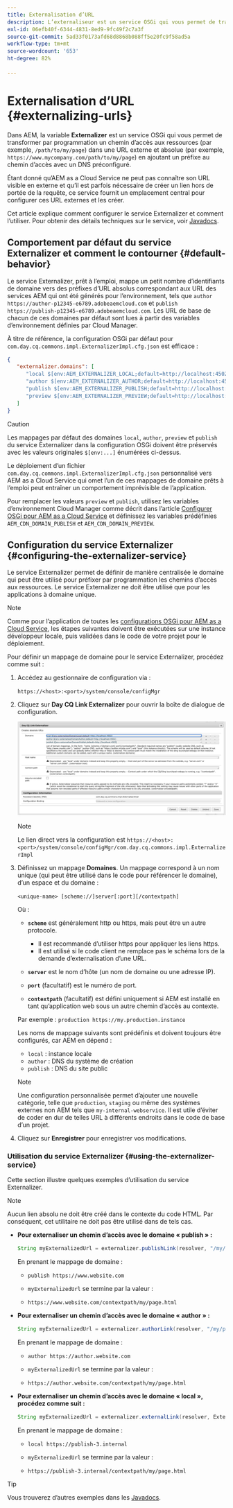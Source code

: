 ```yaml
---
title: Externalisation d’URL
description: L’externaliseur est un service OSGi qui vous permet de transformer par programmation un chemin d’accès aux ressources en une URL absolue et externe.
exl-id: 06efb40f-6344-4831-8ed9-9fc49f2c7a3f
source-git-commit: 5ad33f0173afd68d8868b088ff5e20fc9f58ad5a
workflow-type: tm+mt
source-wordcount: '653'
ht-degree: 82%

---
```


# Externalisation d’URL {#externalizing-urls}

Dans AEM, la variable **Externalizer** est un service OSGi qui vous permet de transformer par programmation un chemin d’accès aux ressources (par exemple, `/path/to/my/page`) dans une URL externe et absolue (par exemple, `https://www.mycompany.com/path/to/my/page`) en ajoutant un préfixe au chemin d’accès avec un DNS préconfiguré.

Étant donné qu’AEM as a Cloud Service ne peut pas connaître son URL visible en externe et qu’il est parfois nécessaire de créer un lien hors de portée de la requête, ce service fournit un emplacement central pour configurer ces URL externes et les créer.

Cet article explique comment configurer le service Externalizer et comment l’utiliser. Pour obtenir des détails techniques sur le service, voir [Javadocs](https://www.adobe.io/experience-manager/reference-materials/cloud-service/javadoc/com/day/cq/commons/Externalizer.html).

## Comportement par défaut du service Externalizer et comment le contourner {#default-behavior}

Le service Externalizer, prêt à l’emploi, mappe un petit nombre d’identifiants de domaine vers des préfixes d’URL absolus correspondant aux URL des services AEM qui ont été générés pour l’environnement, tels que `author https://author-p12345-e6789.adobeaemcloud.com` et `publish https://publish-p12345-e6789.adobeaemcloud.com`. Les URL de base de chacun de ces domaines par défaut sont lues à partir des variables d’environnement définies par Cloud Manager.

À titre de référence, la configuration OSGi par défaut pour `com.day.cq.commons.impl.ExternalizerImpl.cfg.json` est efficace :

```json
{
   "externalizer.domains": [
      "local $[env:AEM_EXTERNALIZER_LOCAL;default=http://localhost:4502]",
      "author $[env:AEM_EXTERNALIZER_AUTHOR;default=http://localhost:4502]",
      "publish $[env:AEM_EXTERNALIZER_PUBLISH;default=http://localhost:4503]",
      "preview $[env:AEM_EXTERNALIZER_PREVIEW;default=http://localhost:4503]"
   ]
}
```

>[!CAUTION]
>
>Les mappages par défaut des domaines `local`, `author`, `preview` et `publish` du service Externalizer dans la configuration OSGi doivent être préservés avec les valeurs originales `$[env:...]` énumérées ci-dessus.
>
>Le déploiement d’un fichier `com.day.cq.commons.impl.ExternalizerImpl.cfg.json` personnalisé vers AEM as a Cloud Service qui omet l’un de ces mappages de domaine prêts à l’emploi peut entraîner un comportement imprévisible de l’application.

Pour remplacer les valeurs `preview` et `publish`, utilisez les variables d’environnement Cloud Manager comme décrit dans l’article [Configurer OSGi pour AEM as a Cloud Service](/help/implementing/deploying/configuring-osgi.md#cloud-manager-api-format-for-setting-properties) et définissez les variables prédéfinies `AEM_CDN_DOMAIN_PUBLISH` et `AEM_CDN_DOMAIN_PREVIEW`.

## Configuration du service Externalizer {#configuring-the-externalizer-service}

Le service Externalizer permet de définir de manière centralisée le domaine qui peut être utilisé pour préfixer par programmation les chemins d’accès aux ressources. Le service Externalizer ne doit être utilisé que pour les applications à domaine unique.

>[!NOTE]
>
>Comme pour l’application de toutes les [configurations OSGi pour AEM as a Cloud Service](/help/implementing/deploying/overview.md#osgi-configuration), les étapes suivantes doivent être exécutées sur une instance développeur locale, puis validées dans le code de votre projet pour le déploiement.

Pour définir un mappage de domaine pour le service Externalizer, procédez comme suit :

1. Accédez au gestionnaire de configuration via :

   `https://<host>:<port>/system/console/configMgr`

1. Cliquez sur **Day CQ Link Externalizer** pour ouvrir la boîte de dialogue de configuration.

   ![Configuration OSGi du service Externalizer](./assets/externalizer-osgi.png)

   >[!NOTE]
   >
   >Le lien direct vers la configuration est `https://<host>:<port>/system/console/configMgr/com.day.cq.commons.impl.ExternalizerImpl`

1. Définissez un mappage **Domaines**. Un mappage correspond à un nom unique (qui peut être utilisé dans le code pour référencer le domaine), d’un espace et du domaine :

   `<unique-name> [scheme://]server[:port][/contextpath]`

   Où :

   * **`scheme`** est généralement http ou https, mais peut être un autre protocole.

      * Il est recommandé d’utiliser https pour appliquer les liens https.
      * Il est utilisé si le code client ne remplace pas le schéma lors de la demande d’externalisation d’une URL.

   * **`server`** est le nom d’hôte (un nom de domaine ou une adresse IP).
   * **`port`** (facultatif) est le numéro de port.
   * **`contextpath`** (facultatif) est défini uniquement si AEM est installé en tant qu’application web sous un autre chemin d’accès au contexte.

   Par exemple : `production https://my.production.instance`

   Les noms de mappage suivants sont prédéfinis et doivent toujours être configurés, car AEM en dépend :

   * `local` : instance locale
   * `author` : DNS du système de création
   * `publish` : DNS du site public

   >[!NOTE]
   >
   >Une configuration personnalisée permet d’ajouter une nouvelle catégorie, telle que `production`, `staging` ou même des systèmes externes non AEM tels que `my-internal-webservice`. Il est utile d’éviter de coder en dur de telles URL à différents endroits dans le code de base d’un projet.

1. Cliquez sur **Enregistrer** pour enregistrer vos modifications.

### Utilisation du service Externalizer {#using-the-externalizer-service}

Cette section illustre quelques exemples d’utilisation du service Externalizer.

>[!NOTE]
>
>Aucun lien absolu ne doit être créé dans le contexte du code HTML. Par conséquent, cet utilitaire ne doit pas être utilisé dans de tels cas.

* **Pour externaliser un chemin d’accès avec le domaine « publish » :**

  ```java
  String myExternalizedUrl = externalizer.publishLink(resolver, "/my/page") + ".html";
  ```

  En prenant le mappage de domaine :

   * `publish https://www.website.com`

   * `myExternalizedUrl` se termine par la valeur :

   * `https://www.website.com/contextpath/my/page.html`

* **Pour externaliser un chemin d’accès avec le domaine « author » :**

  ```java
  String myExternalizedUrl = externalizer.authorLink(resolver, "/my/page") + ".html";
  ```

  En prenant le mappage de domaine :

   * `author https://author.website.com`

   * `myExternalizedUrl` se termine par la valeur :

   * `https://author.website.com/contextpath/my/page.html`

* **Pour externaliser un chemin d’accès avec le domaine « local », procédez comme suit :**

  ```java
  String myExternalizedUrl = externalizer.externalLink(resolver, Externalizer.LOCAL, "/my/page") + ".html";
  ```

  En prenant le mappage de domaine :

   * `local https://publish-3.internal`

   * `myExternalizedUrl` se termine par la valeur :

   * `https://publish-3.internal/contextpath/my/page.html`

>[!TIP]
>
>Vous trouverez d’autres exemples dans les [Javadocs](https://www.adobe.io/experience-manager/reference-materials/cloud-service/javadoc/com/day/cq/commons/Externalizer.html).
